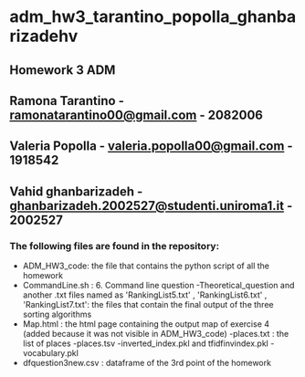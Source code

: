 # adm_hw3_tarantino_popolla_ghanbarizadehv
## Homework 3 ADM
## Ramona Tarantino - ramonatarantino00@gmail.com - 2082006
## Valeria Popolla - valeria.popolla00@gmail.com - 1918542
## Vahid ghanbarizadeh -  ghanbarizadeh.2002527@studenti.uniroma1.it - 2002527

### The following files are found in the repository:
- ADM_HW3_code: the file that contains the python script of all the homework
- CommandLine.sh : 6. Command line question
-Theoretical_question  and another .txt files named as 'RankingList5.txt' , 'RankingList6.txt' , 'RankingList7.txt':  the files that contain the final output of the three sorting algorithms
- Map.html : the html page containing the output map of exercise 4 (added because it was not visible in ADM_HW3_code) 
-places.txt : the list of places
-places.tsv
-inverted_index.pkl and tfidfinvindex.pkl 
-vocabulary.pkl 
- dfquestion3new.csv : dataframe of the 3rd point of the homework 
